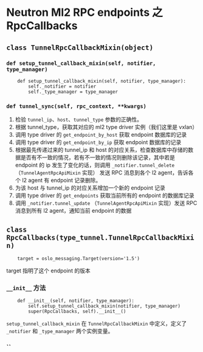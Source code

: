 # Neutron Ml2 RPC endpoints 之 RpcCallbacks

## `class TunnelRpcCallbackMixin(object)`

### `def setup_tunnel_callback_mixin(self, notifier, type_manager)`

```
    def setup_tunnel_callback_mixin(self, notifier, type_manager):
        self._notifier = notifier
        self._type_manager = type_manager
```

### `def tunnel_sync(self, rpc_context, **kwargs)`

1. 检验 `tunnel_ip`、`host`、`tunnel_type` 参数的正确性。
2. 根据 tunnel_type，获取其对应的 ml2 type driver 实例（我们这里是 vxlan）
3. 调用 type driver 的 `get_endpoint_by_host` 获取 endpoint 数据库的记录
4. 调用 type driver 的 `get_endpoint_by_ip` 获取 endpoint 数据库的记录
5. 根据最先传递过来的 tunnel_ip 和 host 的对应关系，检查数据库中存储的数据是否有不一致的情况，若有不一致的情况则删除该记录，其中若是 endpoint 的 ip 发生了变化的话，则调用 `_notifier.tunnel_delete`（`TunnelAgentRpcApiMixin` 实现） 发送 RPC 消息到各个 l2 agent，告诉各个 l2 agent 有 endpoint 记录删除。
6. 为该 host 与 tunnel_ip 的对应关系增加一个新的 endpoint 记录
7. 调用 type driver 的 `get_endpoints` 获取当前所有的 endpoint 的数据库记录
8. 调用 `_notifier.tunnel_update` （`TunnelAgentRpcApiMixin` 实现）发送 RPC 消息到所有 l2 agent，通知当前 endpoint 的数据

## `class RpcCallbacks(type_tunnel.TunnelRpcCallbackMixin)`

```
    target = oslo_messaging.Target(version='1.5')
```

target 指明了这个 endpoint 的版本

### `__init__` 方法

```
    def __init__(self, notifier, type_manager):
        self.setup_tunnel_callback_mixin(notifier, type_manager)
        super(RpcCallbacks, self).__init__()
```

`setup_tunnel_callback_mixin` 在 `TunnelRpcCallbackMixin` 中定义，定义了 `_notifier` 和 `_type_manager` 两个实例变量。

### ``